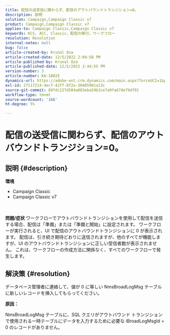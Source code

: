 ```yaml
---
title: 配信の送受信に関わらず、配信のアウトバウンドトランジション=0。
description: 説明
solution: Campaign,Campaign Classic v7
product: Campaign,Campaign Classic v7
applies-to: Campaign Classic,Campaign Classic v7
keywords: KCS, ACC, Classic，配信の移行，ワークフロー
resolution: Resolution
internal-notes: null
bug: false
article-created-by: Krunal Oza
article-created-date: 12/5/2022 2:04:58 PM
article-published-by: Krunal Oza
article-published-date: 12/5/2022 2:44:55 PM
version-number: 3
article-number: KA-18025
dynamics-url: https://adobe-ent.crm.dynamics.com/main.aspx?forceUCI=1&pagetype=entityrecord&etn=knowledgearticle&id=adaee7c7-a574-ed11-81aa-6045bd006c82
exl-id: 27117214-4ecf-42ff-8f2e-30405901a13c
source-git-commit: 897dc227d504a883eba59b2ce7a9fa67de79df91
workflow-type: tm+mt
source-wordcount: '168'
ht-degree: 5%

---
```


# 配信の送受信に関わらず、配信のアウトバウンドトランジション=0。

## 説明 {#description}

<b>環境</b>
- Campaign Classic
- Campaign Classic v7

<br> <br><b>問題/症状</b>
ワークフローでアウトバウンドトランジションを使用して配信を送信する場合、配信は「準備」または「準備と開始」に設定されます。 ワークフローが実行されると、UI で配信のアウトバウンドトランジションに 0 が表示されます。 配信は、引き続き期待どおりに送信されますが、他のすべてが機能しますが、UI のアウトバウンドトランジションに正しい受信者数が表示されません。 これは、ワークフローの作成方法に関係なく、すべてのワークフローで発生します。




## 解決策 {#resolution}


データベース管理者に連絡して、値が 0 に等しい NmsBroadLogMsg テーブルに新しいレコードを挿入してもらってください。



<b>原因：</b>

NmsBroadLogMsg テーブルに、SQL クエリがアウトバウンド トランジションで使用される一時テーブルにデータを入力するために必要な iBroadLogMsgId = 0 のレコードがありません。
